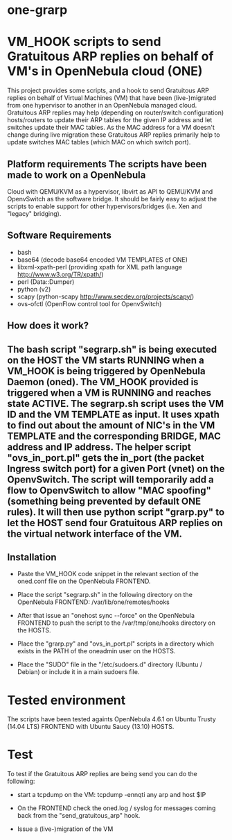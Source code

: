 one-grarp
=========

# VM_HOOK scripts to send Gratuitous ARP replies on behalf of VM's in OpenNebula cloud (ONE)

This project provides some scripts, and a hook to send Gratuitous ARP replies
on behalf of Virtual Machines (VM) that have been (live-)migrated from one
hypervisor to another in an OpenNebula managed cloud. Gratuitous ARP replies
may help (depending on router/switch configuration) hosts/routers to update
their ARP tables for the given IP address and let switches update their MAC
tables. As the MAC address for a VM doesn't change during live migration these
Gratuitous ARP replies primarily help to update switches MAC tables (which MAC
on which switch port).

## Platform requirements The scripts have been made to work on a OpenNebula
Cloud with QEMU/KVM as a hypervisor, libvirt as API to QEMU/KVM and OpenvSwitch
as the software bridge.  It should be fairly easy to adjust the scripts to
enable support for other hypervisors/bridges (i.e. Xen and "legacy" bridging).

## Software Requirements
- bash
- base64 (decode base64 encoded VM TEMPLATES of ONE)
- libxml-xpath-perl (providing xpath for XML path language
  http://www.w3.org/TR/xpath/)
- perl (Data::Dumper)
- python (v2)
- scapy (python-scapy http://www.secdev.org/projects/scapy/)
- ovs-ofctl (OpenFlow control tool for OpenvSwitch)

## How does it work?
The bash script "segrarp.sh" is being executed on the HOST the VM starts
RUNNING when a VM_HOOK is being triggered by OpenNebula Daemon (oned). The
VM_HOOK provided is triggered when a VM is RUNNING and reaches state ACTIVE.
The segrarp.sh script uses the VM ID and the VM TEMPLATE as input. It uses
xpath to find out about the amount of NIC's in the VM TEMPLATE and the
corresponding BRIDGE, MAC address and IP address. The helper script
"ovs_in_port.pl" gets the in_port (the packet Ingress switch port) for a given
Port (vnet) on the OpenvSwitch. The script will temporarily add a flow to
OpenvSwitch to allow "MAC spoofing" (something being prevented by default ONE
rules). It will then use python script "grarp.py" to let the HOST send four
Gratuitous ARP replies on the virtual network interface of the VM.
-
## Installation
* Paste the VM_HOOK code snippet in the relevant section of the oned.conf file on
the OpenNebula FRONTEND.
* Place the script "segrarp.sh" in the following directory on the OpenNebula
FRONTEND: /var/lib/one/remotes/hooks

* After that issue an "onehost sync --force" on the OpenNebula FRONTEND to push
the script to the /var/tmp/one/hooks directory on the HOSTS.

* Place the "grarp.py" and "ovs_in_port.pl" scripts in a directory which exists
in the PATH of the oneadmin user on the HOSTS.

* Place the "SUDO" file in the "/etc/sudoers.d" directory (Ubuntu / Debian) or
  include it in a main sudoers file.

# Tested environment
The scripts have been tested againts OpenNebula 4.6.1 on Ubuntu Trusty (14.04
LTS) FRONTEND with Ubuntu Saucy (13.10) HOSTS.

# Test
To test if the Gratuitous ARP replies are being send you can do the following:
* start a tcpdump on the VM:
 tcpdump -ennqti any arp and host $IP

* On the FRONTEND check the oned.log / syslog for messages coming back from the
"send_gratuitous_arp" hook.

* Issue a (live-)migration of the VM
